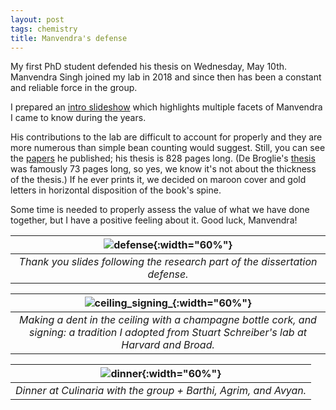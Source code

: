 ```yaml
---
layout: post
tags: chemistry
title: Manvendra's defense
---
```


My first PhD student defended his thesis on Wednesday, May 10th. Manvendra Singh joined my lab in 2018 and since then has been a constant and reliable force in the group. 

I prepared an [intro slideshow](/_assets/manvendra_defense_intro.pdf) which highlights multiple facets of Manvendra I came to know during the years. 

His contributions to the lab are difficult to account for properly and they are more numerous than simple bean counting would suggest. Still, you can see the [papers](/publications/) he published; his thesis is 828 pages long. (De Broglie's [thesis](https://fondationlouisdebroglie.org/LDB-oeuvres/De_Broglie_Kracklauer.pdf) was famously 73 pages long, so yes, we know it's not about the thickness of the thesis.) If he ever prints it, we decided on maroon cover and gold letters in horizontal disposition of the book's spine. 

Some time is needed to properly assess the value of what we have done together, but I have a positive feeling about it. Good luck, Manvendra!

| ![defense](/_assets/defense_msi.jpeg){:width="60%"} |
|:---:|
| *Thank you slides following the research part of the dissertation defense.*|

| ![ceiling_signing_](/_assets/ceiling_msi.jpeg){:width="60%"} |
|:---:|
| *Making a dent in the ceiling with a champagne bottle cork, and signing: a tradition I adopted from Stuart Schreiber's lab at Harvard and Broad.*|

| ![dinner](/_assets/dinner_msi.jpeg){:width="60%"} |
|:---:|
| *Dinner at Culinaria with the group + Barthi, Agrim, and Avyan.*|